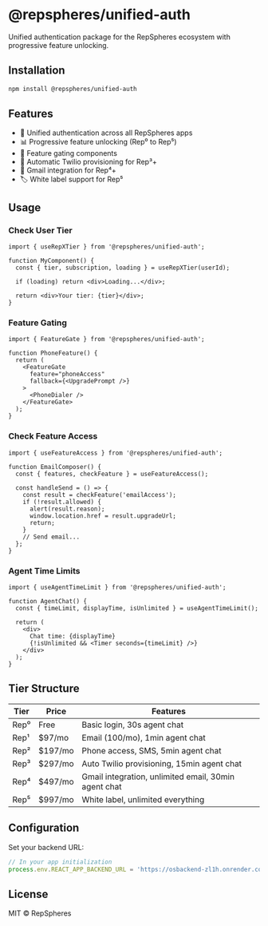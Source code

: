 # @repspheres/unified-auth

Unified authentication package for the RepSpheres ecosystem with progressive feature unlocking.

## Installation

```bash
npm install @repspheres/unified-auth
```

## Features

- 🔐 Unified authentication across all RepSpheres apps
- 📊 Progressive feature unlocking (Rep⁰ to Rep⁵)
- 🎯 Feature gating components
- 📱 Automatic Twilio provisioning for Rep³+
- 📧 Gmail integration for Rep⁴+
- 🏷️ White label support for Rep⁵

## Usage

### Check User Tier

```tsx
import { useRepXTier } from '@repspheres/unified-auth';

function MyComponent() {
  const { tier, subscription, loading } = useRepXTier(userId);
  
  if (loading) return <div>Loading...</div>;
  
  return <div>Your tier: {tier}</div>;
}
```

### Feature Gating

```tsx
import { FeatureGate } from '@repspheres/unified-auth';

function PhoneFeature() {
  return (
    <FeatureGate 
      feature="phoneAccess" 
      fallback={<UpgradePrompt />}
    >
      <PhoneDialer />
    </FeatureGate>
  );
}
```

### Check Feature Access

```tsx
import { useFeatureAccess } from '@repspheres/unified-auth';

function EmailComposer() {
  const { features, checkFeature } = useFeatureAccess();
  
  const handleSend = () => {
    const result = checkFeature('emailAccess');
    if (!result.allowed) {
      alert(result.reason);
      window.location.href = result.upgradeUrl;
      return;
    }
    // Send email...
  };
}
```

### Agent Time Limits

```tsx
import { useAgentTimeLimit } from '@repspheres/unified-auth';

function AgentChat() {
  const { timeLimit, displayTime, isUnlimited } = useAgentTimeLimit();
  
  return (
    <div>
      Chat time: {displayTime}
      {!isUnlimited && <Timer seconds={timeLimit} />}
    </div>
  );
}
```

## Tier Structure

| Tier | Price | Features |
|------|-------|----------|
| Rep⁰ | Free | Basic login, 30s agent chat |
| Rep¹ | $97/mo | Email (100/mo), 1min agent chat |
| Rep² | $197/mo | Phone access, SMS, 5min agent chat |
| Rep³ | $297/mo | Auto Twilio provisioning, 15min agent chat |
| Rep⁴ | $497/mo | Gmail integration, unlimited email, 30min agent chat |
| Rep⁵ | $997/mo | White label, unlimited everything |

## Configuration

Set your backend URL:

```typescript
// In your app initialization
process.env.REACT_APP_BACKEND_URL = 'https://osbackend-zl1h.onrender.com';
```

## License

MIT © RepSpheres